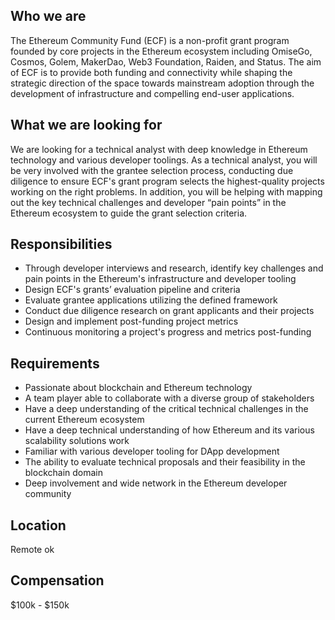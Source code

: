 ## Who we are
The Ethereum Community Fund (ECF) is a non-profit grant program founded by core projects in the Ethereum ecosystem including OmiseGo, Cosmos, Golem, MakerDao, Web3 Foundation, Raiden, and Status. The aim of ECF is to provide both funding and connectivity while shaping the strategic direction of the space towards mainstream adoption through the development of infrastructure and compelling end-user applications.

## What we are looking for

We are looking for a technical analyst with deep knowledge in Ethereum technology and various developer toolings. As a technical analyst, you will be very involved with the grantee selection process, conducting due diligence to ensure ECF's grant program selects the highest-quality projects working on the right problems. In addition, you will be helping with mapping out the key technical challenges and developer “pain points” in the Ethereum ecosystem to guide the grant selection criteria.

## Responsibilities

- Through developer interviews and research, identify key challenges and pain points in the Ethereum's infrastructure and developer tooling
- Design ECF's grants’ evaluation pipeline and criteria
- Evaluate grantee applications utilizing the defined framework
- Conduct due diligence research on grant applicants and their projects
- Design and implement post-funding project metrics
- Continuous monitoring a project's progress and metrics post-funding

## Requirements

- Passionate about blockchain and Ethereum technology
- A team player able to collaborate with a diverse group of stakeholders
- Have a deep understanding of the critical technical challenges in the current Ethereum ecosystem
- Have a deep technical understanding of how Ethereum and its various scalability solutions work
- Familiar with various developer tooling for DApp development
- The ability to evaluate technical proposals and their feasibility in the blockchain domain
- Deep involvement and wide network in the Ethereum developer community

## Location
Remote ok


## Compensation
$100k - $150k
